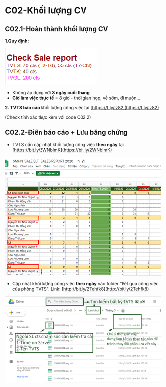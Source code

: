 # C02-Khối lượng CV

## C02.1-Hoàn thành khối lượng CV

**1.Quy định:**

![S&#x1ED1; l&#x1B0;&#x1EE3;ng cts t&#x1ED1;i thi&#x1EC3;u c&#x1EA7;n ch&#x103;m s&#xF3;c trong 8 gi&#x1EDD; l&#xE0;m vi&#x1EC7;c](../../.gitbook/assets/2.1%20%281%29.png)

* Không áp dụng với **3 ngày cuối tháng**
* **Giờ làm việc thực tế** = 8 giờ - thời gian họp, về sớm, đi muộn...

**2. TVTS báo cáo** khối lượng công việc tại [https://t.ly/lz82](https://t.ly/lz82)

 \(Check tính xác thực kèm với code C02.2\)

## C02.2-Điền báo cáo + Lưu bằng chứng

* TVTS cần cập nhật khối lượng công việc **theo ngày** tại: [https://bit.ly/2WNbImK](https://bit.ly/2WNbImK)

![](../../.gitbook/assets/0%20%281%29.png)

* Cập nhật khối lượng công việc **theo ngày** vào folder "Kết quả công việc của phòng TVTS". Link: [http://bit.ly/2Tehfk8](http://bit.ly/2Tehfk8)

![](../../.gitbook/assets/l1.png)

